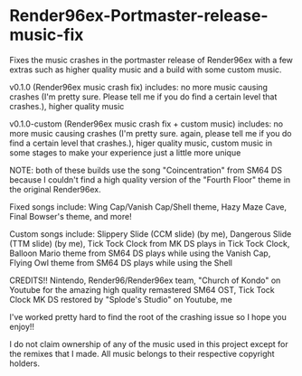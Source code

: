 # Render96ex-Portmaster-release-music-fix
Fixes the music crashes in the portmaster release of Render96ex with a few extras such as higher quality music and a build with some custom music.

v0.1.0 (Render96ex music crash fix) includes:
  no more music causing crashes (I'm pretty sure. Please tell me if you do find a certain level that crashes.),
  higher quality music

v0.1.0-custom (Render96ex music crash fix + custom music) includes:
  no more music causing crashes (I'm pretty sure. again, please tell me if you do find a certain level that crashes.),
  higer quality music,
  custom music in some stages to make your experience just a little more unique

NOTE: both of these builds use the song "Coincentration" from SM64 DS because I couldn't find a high quality version of the "Fourth Floor" theme in the original Render96ex.

Fixed songs include:
  Wing Cap/Vanish Cap/Shell theme,
  Hazy Maze Cave,
  Final Bowser's theme,
and more!

Custom songs include:
  Slippery Slide (CCM slide) (by me),
  Dangerous Slide (TTM slide) (by me),
  Tick Tock Clock from MK DS plays in Tick Tock Clock,
  Balloon Mario theme from SM64 DS plays while using the Vanish Cap,
  Flying Owl theme from SM64 DS plays while using the Shell

CREDITS!!
  Nintendo,
  Render96/Render96ex team,
  "Church of Kondo" on Youtube for the amazing high quality remastered SM64 OST,
  Tick Tock Clock MK DS restored by "Splode's Studio" on Youtube,
  me

I've worked pretty hard to find the root of the crashing issue so I hope you enjoy!!

I do not claim ownership of any of the music used in this project except for the remixes that I made. All music belongs to their respective copyright holders.
